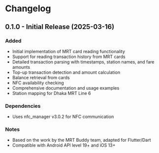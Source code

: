 # Changelog

## 0.1.0 - Initial Release (2025-03-16)

### Added
- Initial implementation of MRT card reading functionality
- Support for reading transaction history from MRT cards
- Detailed transaction parsing with timestamps, station names, and fare amounts
- Top-up transaction detection and amount calculation
- Balance retrieval from cards
- NFC availability checking
- Comprehensive documentation and usage examples
- Station mapping for Dhaka MRT Line 6

### Dependencies
- Uses nfc_manager v3.0.2 for NFC communication

### Notes
- Based on the work by the MRT Buddy team, adapted for Flutter/Dart
- Compatible with Android API level 19+ and iOS 13+
